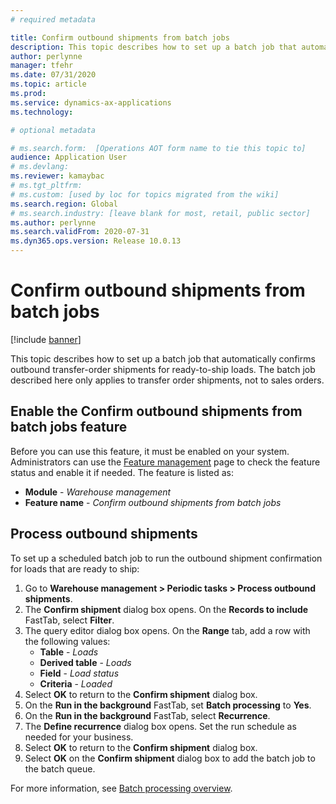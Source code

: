 ```yaml
---
# required metadata

title: Confirm outbound shipments from batch jobs
description: This topic describes how to set up a batch job that automatically confirms outbound transfer-order shipments for ready-to-ship loads.
author: perlynne
manager: tfehr
ms.date: 07/31/2020
ms.topic: article
ms.prod: 
ms.service: dynamics-ax-applications
ms.technology: 

# optional metadata

# ms.search.form:  [Operations AOT form name to tie this topic to]
audience: Application User
# ms.devlang: 
ms.reviewer: kamaybac
# ms.tgt_pltfrm: 
# ms.custom: [used by loc for topics migrated from the wiki]
ms.search.region: Global
# ms.search.industry: [leave blank for most, retail, public sector]
ms.author: perlynne
ms.search.validFrom: 2020-07-31
ms.dyn365.ops.version: Release 10.0.13
---
```


# Confirm outbound shipments from batch jobs

[!include [banner](../includes/banner.md)]

This topic describes how to set up a batch job that automatically confirms outbound transfer-order shipments for ready-to-ship loads. The batch job described here only applies to transfer order shipments, not to sales orders.

## Enable the Confirm outbound shipments from batch jobs feature

Before you can use this feature, it must be enabled on your system. Administrators can use the [Feature management](../../fin-ops-core/fin-ops/get-started/feature-management/feature-management-overview.md) page to check the feature status and enable it if needed. The feature is listed as:

- **Module** - *Warehouse management*
- **Feature name** - *Confirm outbound shipments from batch jobs*

## Process outbound shipments

To set up a scheduled batch job to run the outbound shipment confirmation for loads that are ready to ship:

1. Go to **Warehouse management \> Periodic tasks \> Process outbound shipments**.
1. The **Confirm shipment** dialog box opens. On the **Records to include** FastTab, select **Filter**.
1. The query editor dialog box opens. On the **Range** tab, add a row with the following values:
    - **Table** - *Loads*
    - **Derived table** - *Loads*
    - **Field** - *Load status*
    - **Criteria** - *Loaded*
1. Select **OK** to return to the **Confirm shipment** dialog box.
1. On the **Run in the background** FastTab, set **Batch processing** to **Yes**.
1. On the **Run in the background** FastTab, select **Recurrence**.
1. The **Define recurrence** dialog box opens. Set the run schedule as needed for your business.
1. Select **OK** to return to the **Confirm shipment** dialog box.
1. Select **OK** on the **Confirm shipment** dialog box to add the batch job to the batch queue.

For more information, see [Batch processing overview](../../fin-ops-core/dev-itpro/sysadmin/batch-processing-overview.md).
